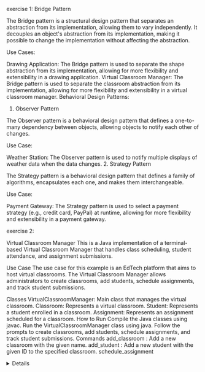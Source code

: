 exercise 1:
Bridge Pattern

The Bridge pattern is a structural design pattern that separates an abstraction from its implementation, allowing them to vary independently. It decouples an object's abstraction from its implementation, making it possible to change the implementation without affecting the abstraction.

Use Cases:

Drawing Application: The Bridge pattern is used to separate the shape abstraction from its implementation, allowing for more flexibility and extensibility in a drawing application.
Virtual Classroom Manager: The Bridge pattern is used to separate the classroom abstraction from its implementation, allowing for more flexibility and extensibility in a virtual classroom manager.
Behavioral Design Patterns:

1. Observer Pattern

The Observer pattern is a behavioral design pattern that defines a one-to-many dependency between objects, allowing objects to notify each other of changes.

Use Case:

Weather Station: The Observer pattern is used to notify multiple displays of weather data when the data changes.
2. Strategy Pattern

The Strategy pattern is a behavioral design pattern that defines a family of algorithms, encapsulates each one, and makes them interchangeable.

Use Case:

Payment Gateway: The Strategy pattern is used to select a payment strategy (e.g., credit card, PayPal) at runtime, allowing for more flexibility and extensibility in a payment gateway.

exercise 2: 

Virtual Classroom Manager
This is a Java implementation of a terminal-based Virtual Classroom Manager that handles class scheduling, student attendance, and assignment submissions.

Use Case
The use case for this example is an EdTech platform that aims to host virtual classrooms. The Virtual Classroom Manager allows administrators to create classrooms, add students, schedule assignments, and track student submissions.

Classes
VirtualClassroomManager: Main class that manages the virtual classroom.
Classroom: Represents a virtual classroom.
Student: Represents a student enrolled in a classroom.
Assignment: Represents an assignment scheduled for a classroom.
How to Run
Compile the Java classes using javac.
Run the VirtualClassroomManager class using java.
Follow the prompts to create classrooms, add students, schedule assignments, and track student submissions.
Commands
add_classroom <name>: Add a new classroom with the given name.
add_student <id> <class>: Add a new student with the given ID to the specified classroom.
schedule_assignment <class> <details>: Schedule a new assignment for the specified classroom.
submit_assignment <id> <class> <details>: Submit an assignment for the specified student in the specified classroom.
list_classrooms: List all available classrooms.
list_students <class>: List all students enrolled in the specified classroom.
exit: Exit the Virtual Classroom Manager.
